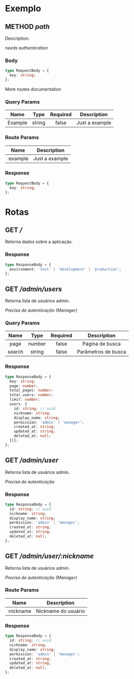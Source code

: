 # Exemplo

## METHOD _path_

Description.

_needs authentication_

### Body

```ts
type RequestBody = {
  key: string;
};
```

More routes documentation

### Query Params

|  Name   |  Type  | Required |  Description   |
| :-----: | :----: | :------: | :------------: |
| Example | string |  false   | Just a example |

### Route Params

|   Name   |  Description   |
| :------: | :------------: |
| :example | Just a example |

### Response

```ts
type RequestBody = {
  key: string;
};
```

# Rotas

## GET _/_

Retorna dados sobre a aplicação.

### Response

```ts
type ResponseBody = {
  environment: 'test' | 'development' | 'production';
};
```

## GET _/admin/users_

Retorna lista de usuários admin.

_Precisa de autenticação (Manager)_

### Query Params

|  Name  |  Type  | Required |     Description     |
| :----: | :----: | :------: | :-----------------: |
|  page  | number |  false   |   Página de busca   |
| search | string |  false   | Parâmetros de busca |

### Response

```ts
type ResponseBody = {
  key: string;
  page: number;
  total_pages: number;
  total_users: number;
  limit: number;
  users: {
    id: string; // uuid
    nickname: string;
    display_name: string;
    permission: 'admin' | 'manager';
    created_at: string;
    updated_at: string;
    deleted_at: null;
  }[];
};
```

## GET _/admin/user_

Retorna lista de usuários admin.

_Precisa de autenticação_

### Response

```ts
type ResponseBody = {
  id: string; // uuid
  nickname: string;
  display_name: string;
  permission: 'admin' | 'manager';
  created_at: string;
  updated_at: string;
  deleted_at: null;
};
```

## GET _/admin/user/:nickname_

Retorna lista de usuários admin.

_Precisa de autenticação (Manager)_

### Route Params

|   Name    |     Description     |
| :-------: | :-----------------: |
| :nickname | Nickname do usuário |

### Response

```ts
type ResponseBody = {
  id: string; // uuid
  nickname: string;
  display_name: string;
  permission: 'admin' | 'manager';
  created_at: string;
  updated_at: string;
  deleted_at: null;
};
```
